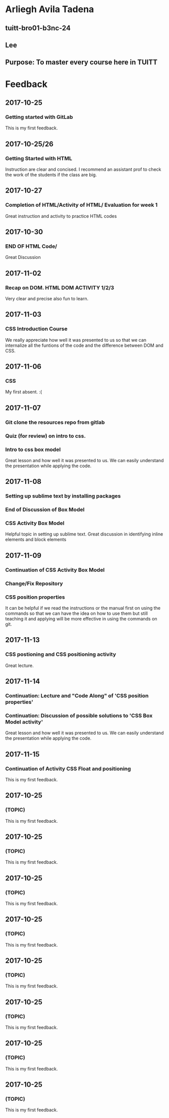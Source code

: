 # Arliegh Avila Tadena
## tuitt-bro01-b3nc-24
## Lee
## Purpose: To master every course here in TUITT

# Feedback
## 2017-10-25
### Getting started with GitLab
This is my first feedback.


## 2017-10-25/26
### Getting Started with HTML
Instruction are clear and concised. I recommend an assistant prof to check the work of the students if the class are big. 


## 2017-10-27
### Completion of HTML/Activity of HTML/ Evaluation for week 1
Great instruction and activity to practice HTML codes


## 2017-10-30
### END OF HTML Code/ 
Great Discussion


## 2017-11-02
### Recap on DOM. HTML DOM ACTIVITY 1/2/3 
Very clear and precise also fun to learn.


## 2017-11-03
### CSS Introduction Course
We really appreciate how well it was presented to us so that we can internalize all the funtions of the code and the difference between DOM and CSS.


## 2017-11-06
### CSS
My first absent. :(


## 2017-11-07
### Git clone the resources repo from gitlab
### Quiz (for review) on intro to css.
### Intro to css box model
Great lesson and how well it was presented to us. We can easily understand the presentation while applying the code.


## 2017-11-08
### Setting up sublime text by installing packages
### End of Discussion of Box Model
### CSS Activity Box Model
Helpful topic in setting up sublime text. Great discussion in identifying inline elements and block elements


## 2017-11-09
### Continuation of CSS Activity Box Model
### Change/Fix Repository
### CSS position properties
It can be helpful if we read the instructions or the manual first on using the commands so that we can have the idea on how to use them but still teaching it and applying will be more effective in using the commands on git. 



## 2017-11-13
### CSS postioning and CSS positioning activity
Great lecture. 


## 2017-11-14
### Continuation: Lecture and "Code Along" of 'CSS position properties'
### Continuation: Discussion of possible solutions to 'CSS Box Model activity'
Great lesson and how well it was presented to us. We can easily understand the presentation while applying the code.



## 2017-11-15
### Continuation of Activity CSS Float and positioning
This is my first feedback.


## 2017-10-25
### (TOPIC)
This is my first feedback.


## 2017-10-25
### (TOPIC)
This is my first feedback.


## 2017-10-25
### (TOPIC)
This is my first feedback.

## 2017-10-25
### (TOPIC)
This is my first feedback.

## 2017-10-25
### (TOPIC)
This is my first feedback.

## 2017-10-25
### (TOPIC)
This is my first feedback.

## 2017-10-25
### (TOPIC)
This is my first feedback.


## 2017-10-25
### (TOPIC)
This is my first feedback.
